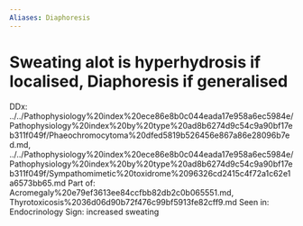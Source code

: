```yaml
---
Aliases: Diaphoresis
---
```

# Sweating alot is hyperhydrosis if localised, Diaphoresis if generalised

DDx: ../../Pathophysiology%20index%20ece86e8b0c044eada17e958a6ec5984e/Pathophysiology%20index%20by%20type%20ad8b6274d9c54c9a90bf17eb311f049f/Phaeochromocytoma%20dfed5819b526456e867a86e28096b7ed.md, ../../Pathophysiology%20index%20ece86e8b0c044eada17e958a6ec5984e/Pathophysiology%20index%20by%20type%20ad8b6274d9c54c9a90bf17eb311f049f/Sympathomimetic%20toxidrome%2096326cd2415c4f72a1c62e1a6573bb65.md
Part of: Acromegaly%20e79ef3613ee84ccfbb82db2c0b065551.md, Thyrotoxicosis%2036d06d90b72f476c99bf5913fe82cff9.md
Seen in: Endocrinology
Sign: increased sweating
